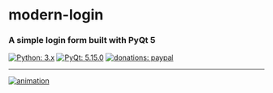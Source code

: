 # modern-login

### A simple login form built with PyQt 5

[![Python: 3.x](https://img.shields.io/badge/python-3.x-blue?logo=python&logoColor=gold)](https://www.python.org/downloads)
[![PyQt: 5.15.0](https://img.shields.io/badge/pyqt-5.15.0-darkgreen?logo=qt&logoColor=green)](https://pypi.org/project/PyQt5)
[![donations: paypal](https://img.shields.io/badge/donations-paypal-orange?logo=paypal&logoColor=darkblue)](https://paypal.me/sinusphi)

___

[![animation][1]][1]

[1]: https://raw.githubusercontent.com/sinusphi/modern-login/main/img/animation.gif
